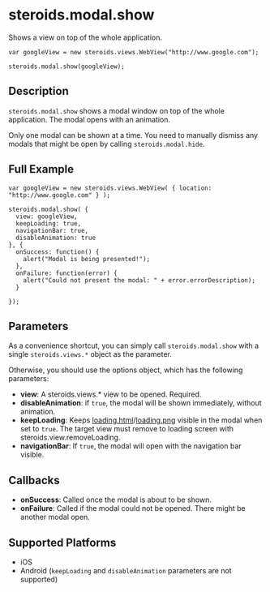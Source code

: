 steroids.modal.show
===================

Shows a view on top of the whole application.

    var googleView = new steroids.views.WebView("http://www.google.com");

    steroids.modal.show(googleView);

Description
-----------

`steroids.modal.show` shows a modal window on top of the whole application. The modal opens with an animation.

Only one modal can be shown at a time.
You need to manually dismiss any modals that might be open by calling `steroids.modal.hide`.

Full Example
------------

    var googleView = new steroids.views.WebView( { location: "http://www.google.com" } );

    steroids.modal.show( {
      view: googleView,
      keepLoading: true,
      navigationBar: true,
      disableAnimation: true
    }, {
      onSuccess: function() {
        alert("Modal is being presented!");
      },
      onFailure: function(error) {
        alert("Could not present the modal: " + error.errorDescription);
      }

    });

Parameters
----------

As a convenience shortcut, you can simply call `steroids.modal.show` with a single `steroids.views.*` object as the parameter.

Otherwise, you should use the options object, which has the following parameters:

- __view__: A steroids.views.* view to be opened. Required.
- __disableAnimation__: if `true`, the modal will be shown immediately, without animation.
- __keepLoading__: Keeps [loading.html](http://guides.appgyver.com/steroids/guides/ios/loading-html/)/[loading.png](http://guides.appgyver.com/steroids/guides/android/loading-png/) visible in the modal when set to `true`. The target view must remove to loading screen with steroids.view.removeLoading.
- __navigationBar__: If `true`, the modal will open with the navigation bar visible.

Callbacks
---------

- __onSuccess__: Called once the modal is about to be shown.
- __onFailure__: Called if the modal could not be opened. There might be another modal open.

Supported Platforms
-------------------

- iOS
- Android (`keepLoading` and `disableAnimation` parameters are not supported)
